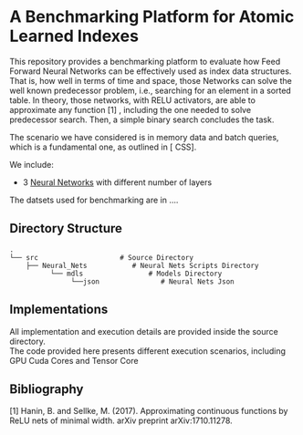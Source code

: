 # A Benchmarking Platform for Atomic Learned Indexes

This repository provides a benchmarking platform to evaluate how Feed Forward Neural Networks can be effectively used as index data structures. That is, how well in terms of time and space, those Networks can solve the well known predecessor problem, i.e., searching for an element in a sorted table. In theory, those networks, with RELU activators,  are able to approximate any function [1] , including the one needed to solve predecessor search. Then, a simple binary search concludes the task.  
  
The scenario we have considered is in memory data and batch queries, which is a fundamental one, as outlined in [ CSS].  
  
We include:  
  
* 3 [Neural Networks](https://github.com/DomenicoAmato01/A-Benchmarking-Platform-for-Atomic-Learned-Indexes/tree/master/src/Neural_Nets) with different number of layers  

The datsets used for benchmarking are in ….   
  
## Directory Structure
    .
    └── src                    # Source Directory
        ├── Neural_Nets           # Neural Nets Scripts Directory
              └── mdls                # Models Directory   
                   └──json               # Neural Nets Json
        
    
 ## Implementations
 
 All implementation and execution details are provided inside the source directory.  
 The code provided here presents different execution scenarios, including GPU Cuda Cores and Tensor Core
 
 ## Bibliography
 [1] Hanin, B. and Sellke, M. (2017). Approximating continuous functions by ReLU nets of minimal
width. arXiv preprint arXiv:1710.11278.

